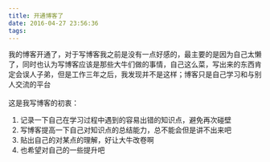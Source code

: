 ```yaml
---
title: 开通博客了
date: 2016-04-27 23:56:36
tags:
---
```

我的博客开通了，对于写博客我之前是没有一点好感的，最主要的是因为自己太懒了，同时也认为写博客应该是那些大牛们做的事情，自己这么菜，写出来的东西肯定会误人子弟，但是工作三年之后，我发现并不是这样；博客只是自己学习和与别人交流的平台<br/>
<br/>
这是我写博客的初衷：<br/>

1. 记录一下自己在学习过程中遇到的容易出错的知识点，避免再次碰壁
2. 写博客提高一下自己对知识点的总结能力，总不能会但是讲不出来吧
3. 贴出自己的对某点的理解，好让大牛改卷啊
4. 也希望对自己的一些提升吧

     